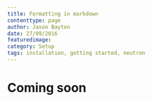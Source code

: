 ```yaml
---
title: Formatting in markdown
contenttype: page
author: Jason Bayton
date: 27/09/2016
featuredimage:
category: Setup
tags: installation, getting started, neutron
---
```


# Coming soon

